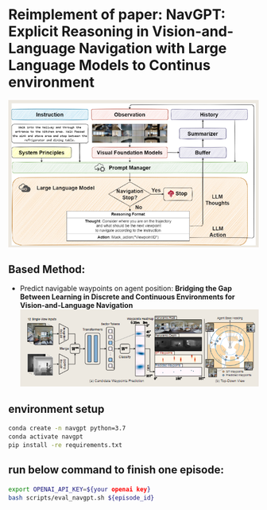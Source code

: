 # Reimplement of paper: **NavGPT: Explicit Reasoning in Vision-and-Language Navigation with Large Language Models** to **Continus environment**

![](docs/navgpt.png)

## Based Method:
- Predict navigable waypoints on agent position: **Bridging the Gap Between Learning in Discrete and Continuous Environments for Vision-and-Language Navigation**
![](docs/waypoint_predictor.png)

## environment setup
```bash
conda create -n navgpt python=3.7
conda activate navgpt
pip install -re requirements.txt
```

## run below command to finish one episode:
```bash
export OPENAI_API_KEY=${your openai key}
bash scripts/eval_navgpt.sh ${episode_id}
```